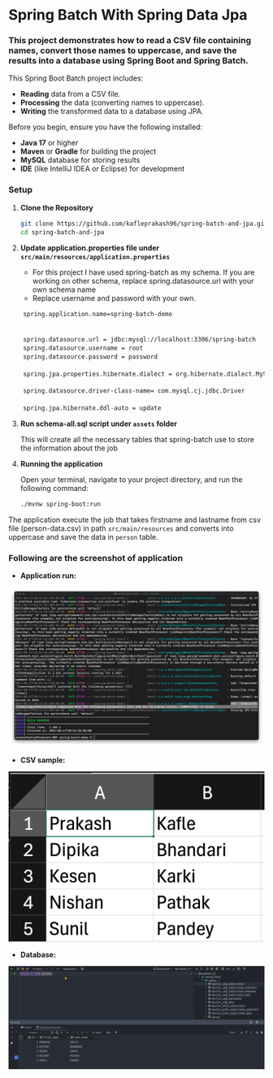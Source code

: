 
# Spring Batch With Spring Data Jpa

### This project demonstrates how to read a CSV file containing names, convert those names to uppercase, and save the results into a database using Spring Boot and Spring Batch.

This Spring Boot Batch project includes:

- **Reading** data from a CSV file.
- **Processing** the data (converting names to uppercase).
- **Writing** the transformed data to a database using JPA.



Before you begin, ensure you have the following installed:

- **Java 17** or higher
- **Maven** or **Gradle** for building the project
- **MySQL** database for storing results
- **IDE** (like IntelliJ IDEA or Eclipse) for development

### Setup

1. **Clone the Repository**

   ```bash
   git clone https://github.com/kafleprakash96/spring-batch-and-jpa.git
   cd spring-batch-and-jpa


2. **Update application.properties file under `src/main/resources/application.properties`**
        
    - For this project I have used spring-batch as my schema. If you are working on other schema, replace spring.datasource.url with your own schema name
    - Replace username and password with your own.


  ```bash
      spring.application.name=spring-batch-demo


      spring.datasource.url = jdbc:mysql://localhost:3306/spring-batch
      spring.datasource.username = root
      spring.datasource.password = password
        
      spring.jpa.properties.hibernate.dialect = org.hibernate.dialect.MySQL8Dialect
        
      spring.datasource.driver-class-name= com.mysql.cj.jdbc.Driver
        
      spring.jpa.hibernate.ddl-auto = update
```

3. **Run schema-all.sql script under `assets` folder**
    
    This will create all the necessary tables that spring-batch use to store the information about the job

4. **Running the application**

   Open your terminal, navigate to your project directory, and run the following command:

    ```bash
    ./mvnw spring-boot:run
    ```
       
The application execute the job that takes firstname and lastname from csv file (person-data.csv) in path `src/main/resources` and converts into uppercase and save the data in `person` table.

### Following are the screenshot of application

- **Application run:**

![application-run.png](assets%2Fss%2Fapplication-run.png)

- **CSV sample:**

![person-data-csv.png](assets%2Fss%2Fperson-data-csv.png)

- **Database:**

![db.png](assets%2Fss%2Fdb.png)
